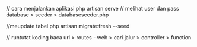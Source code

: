 // cara menjalankan aplikasi
php artisan serve
// melihat user dan pass
database > seeder > databaseseeder.php

//meupdate tabel
php artisan migrate:fresh --seed

// runtutat koding
baca url > routes - web > cari jalur > controller > function